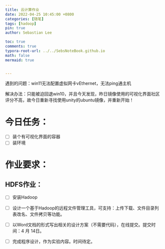```yaml
---
title: 云计算作业
date: 2022-04-25 10:45:00 +0800
categories: [随笔]
tags: [hadoop]
pin: true
author: Sebastian Lee

toc: true
comments: true
typora-root-url: ../../SebsNoteBook.github.io
math: false
mermaid: true


---
```


遇到的问题：win11无法配置虚拟网卡vEthernet，无法ping通主机

解决办法：只能被迫回退win10，并且今天发现，昨日镜像使用的可视化界面社区评分不高，故今日重新寻找使用unity的ubuntu镜像，并重新开始！

# 今日任务：

- [ ] 装个有可视化界面的容器
- [ ] 装环境

# 作业要求：

## HDFS作业：

- [ ] 安装Hadoop
- [ ] 设计一个基于Hadoop的远程文件管理工具，可支持：上传下载、文件目录列表改名、文件拷贝等功能。
- [ ] 以Word文档的形式写出相关的设计方案（不需要代码），在线提交。提交时间：4 月 14日。
- [ ] 完成程序设计，作为实验内容。时间待定。

